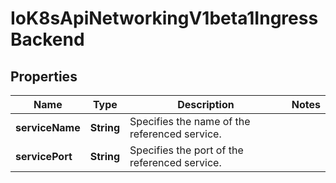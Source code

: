 
# IoK8sApiNetworkingV1beta1IngressBackend

## Properties
Name | Type | Description | Notes
------------ | ------------- | ------------- | -------------
**serviceName** | **String** | Specifies the name of the referenced service. | 
**servicePort** | **String** | Specifies the port of the referenced service. | 



